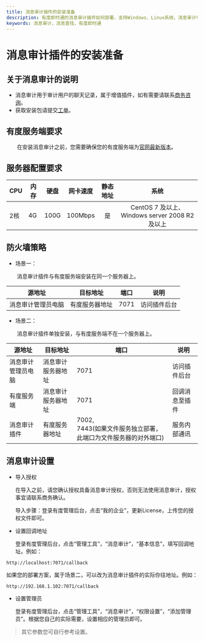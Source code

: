 ```yaml
---
title: 消息审计插件的安装准备
description: 有度即时通的消息审计插件如何部署，支持Windows、Linux系统，消息审计可以用户审计客户端的聊天信息，包括文字、图片、文件。
keywords: 消息审计，消息查找，有度即时通
---
```


# 消息审计插件的安装准备

## 关于消息审计的说明

- 消息审计用于审计用户的聊天记录，属于增值插件，如有需要请联系[商务咨询](tencent://message/?uin=2850184511&Site=www.xinda.im&Menu=yes)。
- 获取安装包请提交[工单](https://kf.youdu.im)。

## 有度服务端要求

　　在安装消息审计之前，您需要确保您的有度服务端为[官网最新版本](https://youdu.im/download.html)。

## 服务器配置要求

| CPU  | 内存 | 硬盘 |   网卡速度   | 静态地址 |                   **系统**                    |
| ---- | ---- | ---- | :----------: | :------: | :-------------------------------------------: |
| 2核  | 4G   | 100G |   100Mbps    |    是    | CentOS 7 及以上、Windows server 2008 R2及以上 |

## 防火墙策略

- 场景一：

  ​	消息审计插件与有度服务端安装在同一个服务器上。

| 源地址             | 目标地址       | 端口 | 说明         |
| ------------------ | -------------- | ---- | ------------ |
| 消息审计管理员电脑 | 有度服务器地址 | 7071 | 访问插件后台 |

- 场景二：

  ​	消息审计插件单独安装，与有度服务端不在一个服务器上。

| 源地址             | 目标地址           | 端口                                                         | 说明           |
| ------------------ | ------------------ | ------------------------------------------------------------ | -------------- |
| 消息审计管理员电脑 | 消息审计服务器地址 | 7071                                                         | 访问插件后台   |
| 有度服务端         | 消息审计服务器地址 | 7071                                                         | 回调消息至插件 |
| 消息审计插件       | 有度服务器地址     | 7002,<br>7443(如果文件服务独立部署，此端口为文件服务器的对外端口) | 服务内部通讯   |

## 消息审计设置

- 导入授权

  ​	在导入之前，请您确认授权具备消息审计授权，否则无法使用消息审计，授权事宜请联系商务确认。

  导入步骤：登录有度管理后台，点击“我的企业”，更新License，上传您的授权文件即可。

- 设置回调地址

  ​	登录有度管理后台，点击“管理工具”，“消息审计”，“基本信息”，填写回调地址。例如：

```
http://localhost:7071/callback
```

​		如果您的部署方案，属于场景二，可以改为消息审计插件的实际你往地址。例如：

```
http://192.168.1.102:7071/callback
```

- 设置管理员

  ​	登录有度管理后台，点击“管理工具”，“消息审计”，“权限设置”，“添加管理员”。根据您自己的实际需要，设置相应的管理员即可。

> 其它参数您可自行参考设置。
